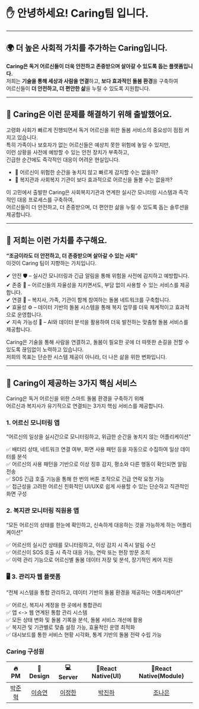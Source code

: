 # ✋ 안녕하세요! **Caring**팀 입니다.

---

## 🌍 더 높은 **사회적 가치를** 추가하는 Caring입니다.

**Caring은 독거 어르신들이 더욱 안전하고 존중받으며 살아갈 수 있도록 돕는 플랫폼입니다.**  
저희는 **기술을 통해 세상과 사람을 연결**하고, **보다 효과적인 돌봄 환경**을 구축하여  
어르신들이 **더 안전하고, 더 편안한 삶**을 누릴 수 있도록 지원합니다.

---

## 🚀 Caring은 이런 문제를 해결하기 위해 출발했어요.

고령화 사회가 빠르게 진행되면서 독거 어르신을 위한 돌봄 서비스의 중요성이 점점 커지고 있습니다.<br/>
특히 가족이나 보호자가 없는 어르신들은 예상치 못한 위험에 놓일 수 있지만,<br/>
이런 상황을 사전에 예방할 수 있는 안전 장치가 부족하고,<br/>
긴급한 순간에도 즉각적인 대응이 어려운 현실입니다.

- 🔹 어르신이 위험한 순간을 놓치지 않고 빠르게 감지할 수는 없을까?
- 🔹 복지관과 사회복지 기관이 보다 효과적으로 어르신을 돌볼 수는 없을까?

이 고민에서 출발한 Caring은 사회복지기관과 연계한 실시간 모니터링 시스템과 즉각적인 대응 프로세스를 구축하여,<br/>
어르신들이 더 안전하고, 더 존중받으며, 더 편안한 삶을 누릴 수 있도록 돕는 솔루션을 제공합니다.

---

## 💙 저희는 이런 가치를 추구해요.

**“조금이라도 더 안전하고, 더 존중받으며 살아갈 수 있는 사회”**<br/>
이것이 Caring 팀이 지향하는 가치입니다.<br/>

✔ 안전 🛡️ – 실시간 모니터링과 긴급 알림을 통해 위험을 사전에 감지하고 예방합니다.<br/>
✔ 존중 🤝 – 어르신들의 자율성을 지키면서도, 부담 없이 사용할 수 있는 서비스를 제공합니다.<br/>
✔ 연결 🔗 – 복지사, 가족, 기관이 함께 참여하는 돌봄 네트워크를 구축합니다.<br/>
✔ 효율성 ⚙️ – 데이터 기반의 돌봄 시스템을 통해 복지 업무를 더욱 체계적이고 효과적으로 운영합니다.<br/>
✔ 지속 가능성 🌱 – AI와 데이터 분석을 활용하여 더욱 발전하는 맞춤형 돌봄 서비스를 제공합니다.<br/>

Caring은 기술을 통해 사람을 연결하고, 돌봄이 필요한 곳에 더 따뜻한 손길을 전할 수 있도록 끊임없이 노력하고 있습니다. </br>
저희의 목표는 단순한 시스템 제공이 아니라, 더 나은 삶을 위한 변화입니다.

---

## 🚀 Caring이 제공하는 3가지 핵심 서비스
Caring은 독거 어르신을 위한 스마트 돌봄 환경을 구축하기 위해 </br>
어르신과 복지사가 유기적으로 연결되는 3가지 핵심 서비스를 제공합니다.

### 1. 어르신 모니터링 앱

“어르신의 일상을 실시간으로 모니터링하고, 위급한 순간을 놓치지 않는 어플리케이션”

✅ 배터리 상태, 네트워크 연결 여부, 화면 사용 패턴 등을 자동으로 수집하여 일상 데이터를 분석</br>
✅ 어르신의 사용 패턴을 기반으로 이상 징후 감지, 평소와 다른 행동이 확인되면 알림 전송</br>
✅ SOS 긴급 호출 기능을 통해 한 번의 버튼 조작으로 긴급 연락 요청 가능</br>
✅ 접근성을 고려한 어르신 친화적인 UI/UX로 쉽게 사용할 수 있는 단순하고 직관적인 화면 구성</br>

### 2. 복지관 모니터링 직원용 앱

“모든 어르신의 상태를 한눈에 확인하고, 신속하게 대응하는 것을 가능하게 하는 어플리케이션”

✅ 어르신의 실시간 상태를 모니터링하고, 이상 감지 시 즉시 알림 수신</br>
✅ 어르신이 SOS 호출 시 즉각 대응 가능, 연락 또는 현장 방문 조치</br>
✅ 이력 관리 기능으로 어르신별 돌봄 데이터 저장 및 분석, 장기적인 케어 지원</br>

### 🖥️ 3. 관리자 웹 플랫폼

“전체 시스템을 통합 관리하고, 데이터 기반의 돌봄 환경을 제공하는 어플리케이션”

✅ 어르신, 복지사 계정을 한 곳에서 통합관리</br>
✅ 앱 <-> 웹 연계된 통합 관리 시스템</br>
✅ 모든 상태 변화 및 돌봄 기록을 분석, 돌봄 서비스 개선에 활용</br>
✅ 복지관 및 기관별로 맞춤 설정 가능, 효율적인 운영 최적화</br>
✅ 대시보드를 통한 서비스 현황 시각화, 통계 기반의 돌봄 전략 수립 가능</br>

### Caring 구성원
|  🔥PM  | 🎨Design |  💻 Server  | 📱React Native(UI) | 📱React Native(Module) |
|:-----:|:--------:|:-----------:|:-------------:|:--------------:|
| <a href="https://github.com/jpark0506">박준혁</a> |  <a href="https://github.com/dumoyeon">이승연</a>  |   <a href="https://github.com/Han-Jeong">이정한</a>    |    <a href="https://github.com/jjiinaaa">박진하</a>     |     <a href="https://github.com/jonaeunnn">조나은</a>     |
